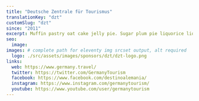 ```yaml
---
title: "Deutsche Zentrale für Tourismus"
translationKey: "dzt"
customSlug: "dzt"
since: "2011"
excerpt: Muffin pastry oat cake jelly pie. Sugar plum pie liquorice liquorice cookie cotton candy croissant. Powder tart jelly beans donut chocolate bar. Apple pie pudding chocolate bar sweet cheesecake soufflé.
seo:
  image:
images: # complete path for eleventy img srcset output, alt required
  logo: ./src/assets/images/sponsors/dzt/dzt-logo.png
links:
  web: https://www.germany.travel/
  twitter: https://twitter.com/GermanyTourism
  facebook: https://www.facebook.com/destinoalemania/
  instagram: https://www.instagram.com/germanytourism/
  youtube: https://www.youtube.com/user/germanytourism
---
```

